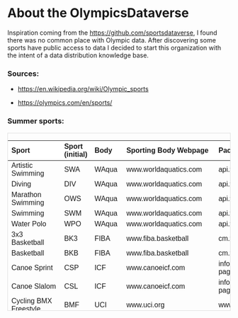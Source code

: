 
<!-- README.md is generated from README.Rmd. Please edit that file -->

# About the OlympicsDataverse

<!-- badges: start -->
<!-- badges: end -->

Inspiration coming from the <https://github.com/sportsdataverse>, I
found there was no common place with Olympic data. After discovering
some sports have public access to data I decided to start this
organization with the intent of a data distribution knowledge base.

### Sources:

- <https://en.wikipedia.org/wiki/Olympic_sports>

- <https://olympics.com/en/sports/>

### Summer sports:

<div style="border: 1px solid #ddd; padding: 0px; overflow-y: scroll; height:400px; ">

<table class=" lightable-paper" style="font-family: &quot;Arial Narrow&quot;, arial, helvetica, sans-serif; margin-left: auto; margin-right: auto;">
<thead>
<tr>
<th style="text-align:left;position: sticky; top:0; background-color: #FFFFFF;">
Sport
</th>
<th style="text-align:left;position: sticky; top:0; background-color: #FFFFFF;">
Sport (initial)
</th>
<th style="text-align:left;position: sticky; top:0; background-color: #FFFFFF;">
Body
</th>
<th style="text-align:left;position: sticky; top:0; background-color: #FFFFFF;">
Sporting Body Webpage
</th>
<th style="text-align:left;position: sticky; top:0; background-color: #FFFFFF;">
Packages or API
</th>
</tr>
</thead>
<tbody>
<tr>
<td style="text-align:left;">
Artistic Swimming
</td>
<td style="text-align:left;">
SWA
</td>
<td style="text-align:left;">
WAqua
</td>
<td style="text-align:left;">
www.worldaquatics.com
</td>
<td style="text-align:left;">
api.worldaquatics.com/fina/competitions/3085/events
</td>
</tr>
<tr>
<td style="text-align:left;">
Diving
</td>
<td style="text-align:left;">
DIV
</td>
<td style="text-align:left;">
WAqua
</td>
<td style="text-align:left;">
www.worldaquatics.com
</td>
<td style="text-align:left;">
api.worldaquatics.com/fina/competitions/3085/events
</td>
</tr>
<tr>
<td style="text-align:left;">
Marathon Swimming
</td>
<td style="text-align:left;">
OWS
</td>
<td style="text-align:left;">
WAqua
</td>
<td style="text-align:left;">
www.worldaquatics.com
</td>
<td style="text-align:left;">
api.worldaquatics.com/fina/competitions/3085/events
</td>
</tr>
<tr>
<td style="text-align:left;">
Swimming
</td>
<td style="text-align:left;">
SWM
</td>
<td style="text-align:left;">
WAqua
</td>
<td style="text-align:left;">
www.worldaquatics.com
</td>
<td style="text-align:left;">
api.worldaquatics.com/fina/competitions/3085/events
</td>
</tr>
<tr>
<td style="text-align:left;">
Water Polo
</td>
<td style="text-align:left;">
WPO
</td>
<td style="text-align:left;">
WAqua
</td>
<td style="text-align:left;">
www.worldaquatics.com
</td>
<td style="text-align:left;">
api.worldaquatics.com/fina/competitions/3085/events
</td>
</tr>
<tr>
<td style="text-align:left;">
3x3 Basketball
</td>
<td style="text-align:left;">
BK3
</td>
<td style="text-align:left;">
FIBA
</td>
<td style="text-align:left;">
www.fiba.basketball
</td>
<td style="text-align:left;">
cm.fibaorganizer.com/static/docs/api/
</td>
</tr>
<tr>
<td style="text-align:left;">
Basketball
</td>
<td style="text-align:left;">
BKB
</td>
<td style="text-align:left;">
FIBA
</td>
<td style="text-align:left;">
www.fiba.basketball
</td>
<td style="text-align:left;">
cm.fibaorganizer.com/static/docs/api/
</td>
</tr>
<tr>
<td style="text-align:left;">
Canoe Sprint
</td>
<td style="text-align:left;">
CSP
</td>
<td style="text-align:left;">
ICF
</td>
<td style="text-align:left;">
www.canoeicf.com
</td>
<td style="text-align:left;">
infoicf.msl.es/webICF/searcherOneSport?page=ZZS100R\_@@@@@@@@@@@@@@@@@@@@@ENG
</td>
</tr>
<tr>
<td style="text-align:left;">
Canoe Slalom
</td>
<td style="text-align:left;">
CSL
</td>
<td style="text-align:left;">
ICF
</td>
<td style="text-align:left;">
www.canoeicf.com
</td>
<td style="text-align:left;">
infoicf.msl.es/webICF/searcherOneSport?page=ZZS100R\_@@@@@@@@@@@@@@@@@@@@@ENG
</td>
</tr>
<tr>
<td style="text-align:left;">
Cycling BMX Freestyle
</td>
<td style="text-align:left;">
BMF
</td>
<td style="text-align:left;">
UCI
</td>
<td style="text-align:left;">
www.uci.org
</td>
<td style="text-align:left;">
www.uci.org/api/calendar/upcoming
</td>
</tr>
<tr>
<td style="text-align:left;">
Cycling BMX Racing
</td>
<td style="text-align:left;">
BMX
</td>
<td style="text-align:left;">
UCI
</td>
<td style="text-align:left;">
www.uci.org
</td>
<td style="text-align:left;">
www.uci.org/api/calendar/upcoming
</td>
</tr>
<tr>
<td style="text-align:left;">
Cycling Mountain Bike
</td>
<td style="text-align:left;">
MTB
</td>
<td style="text-align:left;">
UCI
</td>
<td style="text-align:left;">
www.uci.org
</td>
<td style="text-align:left;">
www.uci.org/api/calendar/upcoming
</td>
</tr>
<tr>
<td style="text-align:left;">
Cycling Road
</td>
<td style="text-align:left;">
CRD
</td>
<td style="text-align:left;">
UCI
</td>
<td style="text-align:left;">
www.uci.org
</td>
<td style="text-align:left;">
www.uci.org/api/calendar/upcoming
</td>
</tr>
<tr>
<td style="text-align:left;">
Cycling Track
</td>
<td style="text-align:left;">
CTR
</td>
<td style="text-align:left;">
UCI
</td>
<td style="text-align:left;">
www.uci.org
</td>
<td style="text-align:left;">
www.uci.org/api/calendar/upcoming
</td>
</tr>
<tr>
<td style="text-align:left;">
Artistic Gymnastics
</td>
<td style="text-align:left;">
GAR
</td>
<td style="text-align:left;">
FIG
</td>
<td style="text-align:left;">
www.gymnastics.sport
</td>
<td style="text-align:left;">
www.gymnastics.sport/api/
</td>
</tr>
<tr>
<td style="text-align:left;">
Rhythmic Gymnastics
</td>
<td style="text-align:left;">
GRY
</td>
<td style="text-align:left;">
FIG
</td>
<td style="text-align:left;">
www.gymnastics.sport
</td>
<td style="text-align:left;">
www.gymnastics.sport/api/
</td>
</tr>
<tr>
<td style="text-align:left;">
Trampoline Gymnastics
</td>
<td style="text-align:left;">
GTR
</td>
<td style="text-align:left;">
FIG
</td>
<td style="text-align:left;">
www.gymnastics.sport
</td>
<td style="text-align:left;">
www.gymnastics.sport/api/
</td>
</tr>
<tr>
<td style="text-align:left;">
Volleyball - Beach
</td>
<td style="text-align:left;">
VBV
</td>
<td style="text-align:left;">
FIVB
</td>
<td style="text-align:left;">
www.fivb.com
</td>
<td style="text-align:left;">
www.fivb.org/VisSDK/VisWebService/#Introduction.html
</td>
</tr>
<tr>
<td style="text-align:left;">
Volleyball - Indoor
</td>
<td style="text-align:left;">
VVO
</td>
<td style="text-align:left;">
FIVB
</td>
<td style="text-align:left;">
www.fivb.com
</td>
<td style="text-align:left;">
www.fivb.org/VisSDK/VisWebService/#Introduction.html
</td>
</tr>
<tr>
<td style="text-align:left;">
Equestrian - Dressage
</td>
<td style="text-align:left;">
EDR
</td>
<td style="text-align:left;">
FEI
</td>
<td style="text-align:left;">
www.fei.org
</td>
<td style="text-align:left;">
inside.fei.org/fei/your-role/it-services/it-platforms/fei-database
</td>
</tr>
<tr>
<td style="text-align:left;">
Equestrian - Eventing
</td>
<td style="text-align:left;">
EVE
</td>
<td style="text-align:left;">
FEI
</td>
<td style="text-align:left;">
www.fei.org
</td>
<td style="text-align:left;">
inside.fei.org/fei/your-role/it-services/it-platforms/fei-database
</td>
</tr>
<tr>
<td style="text-align:left;">
Equestrian - Jumping
</td>
<td style="text-align:left;">
EJP
</td>
<td style="text-align:left;">
FEI
</td>
<td style="text-align:left;">
www.fei.org
</td>
<td style="text-align:left;">
inside.fei.org/fei/your-role/it-services/it-platforms/fei-database
</td>
</tr>
<tr>
<td style="text-align:left;">
Wrestling - Freestyle
</td>
<td style="text-align:left;">
WRE
</td>
<td style="text-align:left;">
UWW
</td>
<td style="text-align:left;">
uww.org
</td>
<td style="text-align:left;">
github.com/unitedworldwrestling
</td>
</tr>
<tr>
<td style="text-align:left;">
Wrestling - Greco-Roman
</td>
<td style="text-align:left;">
WGR
</td>
<td style="text-align:left;">
UWW
</td>
<td style="text-align:left;">
uww.org
</td>
<td style="text-align:left;">
github.com/unitedworldwrestling
</td>
</tr>
<tr>
<td style="text-align:left;">
Archery
</td>
<td style="text-align:left;">
ARC
</td>
<td style="text-align:left;">
WArch
</td>
<td style="text-align:left;">
www.worldarchery.sport
</td>
<td style="text-align:left;">
www.worldarchery.sport/api
</td>
</tr>
<tr>
<td style="text-align:left;">
Athletics
</td>
<td style="text-align:left;">
ATH
</td>
<td style="text-align:left;">
WAthle
</td>
<td style="text-align:left;">
worldathletics.org
</td>
<td style="text-align:left;">
None found
</td>
</tr>
<tr>
<td style="text-align:left;">
Badminton
</td>
<td style="text-align:left;">
BDM
</td>
<td style="text-align:left;">
BWF
</td>
<td style="text-align:left;">
bwfbadminton.com
</td>
<td style="text-align:left;">
extranet-lv.bwfbadminton.com/api
</td>
</tr>
<tr>
<td style="text-align:left;">
Boxing
</td>
<td style="text-align:left;">
BOX
</td>
<td style="text-align:left;">
AIBA
</td>
<td style="text-align:left;">
www.iba.sport
</td>
<td style="text-align:left;">
None found
</td>
</tr>
<tr>
<td style="text-align:left;">
Breaking
</td>
<td style="text-align:left;">
BKG
</td>
<td style="text-align:left;">
WDSF
</td>
<td style="text-align:left;">
www.worlddancesport.org
</td>
<td style="text-align:left;">
services.worlddancesport.org/api/1
</td>
</tr>
<tr>
<td style="text-align:left;">
Fencing
</td>
<td style="text-align:left;">
FEN
</td>
<td style="text-align:left;">
FIE
</td>
<td style="text-align:left;">
fie.org
</td>
<td style="text-align:left;">
None found
</td>
</tr>
<tr>
<td style="text-align:left;">
Field hockey
</td>
<td style="text-align:left;">
HOC
</td>
<td style="text-align:left;">
FIH
</td>
<td style="text-align:left;">
www.fih.hockey
</td>
<td style="text-align:left;">
None found
</td>
</tr>
<tr>
<td style="text-align:left;">
Football
</td>
<td style="text-align:left;">
FBL
</td>
<td style="text-align:left;">
FIFA
</td>
<td style="text-align:left;">
www.fifa.com
</td>
<td style="text-align:left;">
futdb.app
</td>
</tr>
<tr>
<td style="text-align:left;">
Golf
</td>
<td style="text-align:left;">
GLF
</td>
<td style="text-align:left;">
IGF
</td>
<td style="text-align:left;">
www.igfgolf.org
</td>
<td style="text-align:left;">
None found
</td>
</tr>
<tr>
<td style="text-align:left;">
Handball
</td>
<td style="text-align:left;">
HBL
</td>
<td style="text-align:left;">
IHF
</td>
<td style="text-align:left;">
www.ihf.info
</td>
<td style="text-align:left;">
None found
</td>
</tr>
<tr>
<td style="text-align:left;">
Judo
</td>
<td style="text-align:left;">
JUD
</td>
<td style="text-align:left;">
IJF
</td>
<td style="text-align:left;">
www.ijf.org
</td>
<td style="text-align:left;">
judobase.ijf.org/
</td>
</tr>
<tr>
<td style="text-align:left;">
Modern Pentathlon
</td>
<td style="text-align:left;">
MPN
</td>
<td style="text-align:left;">
UIPM
</td>
<td style="text-align:left;">
www.uipmworld.org
</td>
<td style="text-align:left;">
None found
</td>
</tr>
<tr>
<td style="text-align:left;">
Rowing
</td>
<td style="text-align:left;">
ROW
</td>
<td style="text-align:left;">
WRow
</td>
<td style="text-align:left;">
worldrowing.com
</td>
<td style="text-align:left;">
None found
</td>
</tr>
<tr>
<td style="text-align:left;">
Rugby Sevens
</td>
<td style="text-align:left;">
RU7
</td>
<td style="text-align:left;">
WRug
</td>
<td style="text-align:left;">
www.world.rugby
</td>
<td style="text-align:left;">
github.com/pierre-lamarche/RugbyRanking
</td>
</tr>
<tr>
<td style="text-align:left;">
Sailing
</td>
<td style="text-align:left;">
SAL
</td>
<td style="text-align:left;">
WSail
</td>
<td style="text-align:left;">
www.sailing.org
</td>
<td style="text-align:left;">
None found
</td>
</tr>
<tr>
<td style="text-align:left;">
Shooting
</td>
<td style="text-align:left;">
SHO
</td>
<td style="text-align:left;">
ISSF
</td>
<td style="text-align:left;">
www.issf-sports.org
</td>
<td style="text-align:left;">
None found
</td>
</tr>
<tr>
<td style="text-align:left;">
Skateboarding
</td>
<td style="text-align:left;">
SKB
</td>
<td style="text-align:left;">
WSkate
</td>
<td style="text-align:left;">
www.worldskate.org
</td>
<td style="text-align:left;">
None found
</td>
</tr>
<tr>
<td style="text-align:left;">
Sport Climbing
</td>
<td style="text-align:left;">
CLB
</td>
<td style="text-align:left;">
IFSC
</td>
<td style="text-align:left;">
www.ifsc-climbing.org
</td>
<td style="text-align:left;">
None found
</td>
</tr>
<tr>
<td style="text-align:left;">
Surfing
</td>
<td style="text-align:left;">
SRF
</td>
<td style="text-align:left;">
ISA
</td>
<td style="text-align:left;">
www.isasurf.org
</td>
<td style="text-align:left;">
None found
</td>
</tr>
<tr>
<td style="text-align:left;">
Table Tennis
</td>
<td style="text-align:left;">
TTE
</td>
<td style="text-align:left;">
ITTF
</td>
<td style="text-align:left;">
www.ittf.com
</td>
<td style="text-align:left;">
None found
</td>
</tr>
<tr>
<td style="text-align:left;">
Taekwondo
</td>
<td style="text-align:left;">
TKW
</td>
<td style="text-align:left;">
WT
</td>
<td style="text-align:left;">
www.worldtaekwondo.org
</td>
<td style="text-align:left;">
None found
</td>
</tr>
<tr>
<td style="text-align:left;">
Tennis
</td>
<td style="text-align:left;">
TEN
</td>
<td style="text-align:left;">
ITF
</td>
<td style="text-align:left;">
www.itftennis.com/en
</td>
<td style="text-align:left;">
www.itftennis.com/tennis/api
</td>
</tr>
<tr>
<td style="text-align:left;">
Triathlon
</td>
<td style="text-align:left;">
TRI
</td>
<td style="text-align:left;">
ITU
</td>
<td style="text-align:left;">
www.triathlon.org
</td>
<td style="text-align:left;">
github.com/tyler-widdison/rTriathlon
</td>
</tr>
<tr>
<td style="text-align:left;">
Trampoline
</td>
<td style="text-align:left;">
GTR
</td>
<td style="text-align:left;">
FIG
</td>
<td style="text-align:left;">
www.gymnastics.sport/site/
</td>
<td style="text-align:left;">
None found
</td>
</tr>
<tr>
<td style="text-align:left;">
Weightlifting
</td>
<td style="text-align:left;">
WLF
</td>
<td style="text-align:left;">
IWF
</td>
<td style="text-align:left;">
iwf.sport
</td>
<td style="text-align:left;">
None found
</td>
</tr>
</tbody>
</table>

</div>
